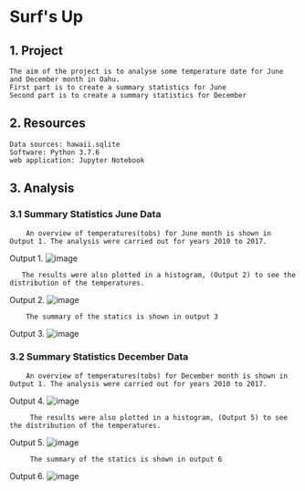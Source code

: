 # Surf's Up
## 1. Project
    The aim of the project is to analyse some temperature date for June and December month in Oahu.
    First part is to create a summary statistics for June
    Second part is to create a summary statistics for December
    
## 2. Resources
    Data sources: hawaii.sqlite
    Software: Python 3.7.6
    web application: Jupyter Notebook
    
## 3. Analysis
### 3.1 Summary Statistics June Data
        An overview of temperatures(tobs) for June month is shown in Output 1. The analysis were carried out for years 2010 to 2017.

Output 1. ![image](https://user-images.githubusercontent.com/85843030/130375760-ac8b49f9-380f-4c5e-80ef-dfa84a6cb968.png)

       
       The results were also plotted in a histogram, (Output 2) to see the distribution of the temperatures.
       
 Output 2. ![image](https://user-images.githubusercontent.com/85843030/130376103-ab7a78a9-8c35-4a6a-8a4a-a9909e1478ac.png)
      
        
        The summary of the statics is shown in output 3
Output 3. ![image](https://user-images.githubusercontent.com/85843030/130376338-7a6f0cf9-8320-4fba-8d79-c5b335dcf56d.png)


### 3.2 Summary Statistics December Data
        An overview of temperatures(tobs) for December month is shown in Output 1. The analysis were carried out for years 2010 to 2017.

Output 4. ![image](https://user-images.githubusercontent.com/85843030/130377773-5a35edbc-e12d-43b6-950c-7a813e7292ac.png)

         The results were also plotted in a histogram, (Output 5) to see the distribution of the temperatures.
Output 5. ![image](https://user-images.githubusercontent.com/85843030/130377972-ffb49f77-1f22-4b55-92ff-ebee1ab78539.png)
         
         The summary of the statics is shown in output 6
Output 6. ![image](https://user-images.githubusercontent.com/85843030/130378169-e9e4693c-4602-49d0-8ddf-2fed8541e0d4.png)

